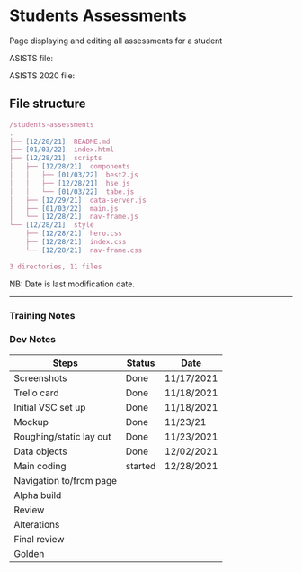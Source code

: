 # Students Assessments

Page displaying and editing all assessments for a student

ASISTS file:

ASISTS 2020 file:

## File structure

```javascript
/students-assessments
.
├── [12/28/21]  README.md
├── [01/03/22]  index.html
├── [12/28/21]  scripts
│   ├── [12/28/21]  components
│   │   ├── [01/03/22]  best2.js
│   │   ├── [12/28/21]  hse.js
│   │   └── [01/03/22]  tabe.js
│   ├── [12/29/21]  data-server.js
│   ├── [01/03/22]  main.js
│   └── [12/28/21]  nav-frame.js
└── [12/28/21]  style
    ├── [12/28/21]  hero.css
    ├── [12/28/21]  index.css
    └── [12/28/21]  nav-frame.css

3 directories, 11 files
```

NB: Date is last modification date.

---

### Training Notes

### Dev Notes

| Steps                   | Status  | Date       |
| ----------------------- | ------- | ---------- |
| Screenshots             | Done    | 11/17/2021 |
| Trello card             | Done    | 11/18/2021 |
| Initial VSC set up      | Done    | 11/18/2021 |
| Mockup                  | Done    | 11/23/21   |
| Roughing/static lay out | Done    | 11/23/2021 |
| Data objects            | Done    | 12/02/2021 |
| Main coding             | started | 12/28/2021 |
| Navigation to/from page |         |            |
| Alpha build             |         |            |
| Review                  |         |            |
| Alterations             |         |            |
| Final review            |         |            |
| Golden                  |         |            |
